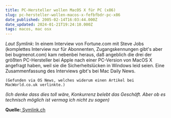 ```yaml
---
title: PC-Hersteller wollen MacOS X für PC (x86)
slug: pc-hersteller-wollen-macos-x-fefbfbdr-pc-x86
date_published: 2005-02-14T16:03:44.000Z
date_updated: 2024-01-21T19:24:10.000Z
tags: macos, mac osx
---
```


*Laut Symlink*: In einem Interview von Fortune.com mit Steve Jobs (komplettes Interview nur für Abonnenten, Zugangskennungen gibt's aber bei bugmenot.com) kam nebenbei heraus, daß angeblich die drei der größten PC-Hersteller bei Apple nach einer PC-Version von MacOS X angefragt haben, weil sie die Sicherheitslücken in Windows leid seien. Eine Zusammenfassung des Interviews gibt's bei Mac Daily News.

`(Gefunden via OS News, welches widerum einen Artikel bei MacWorld.co.uk verlinkte.)`

*(Ich denke dass dies toll wäre, Konkurrenz belebt das Geschäft. Aber ob es technisch möglich ist vermag ich nicht zu sagen)*

**Quelle:**[ Symlink.ch](http://www.symlink.ch/article.pl?sid=05/02/13/1547208)
